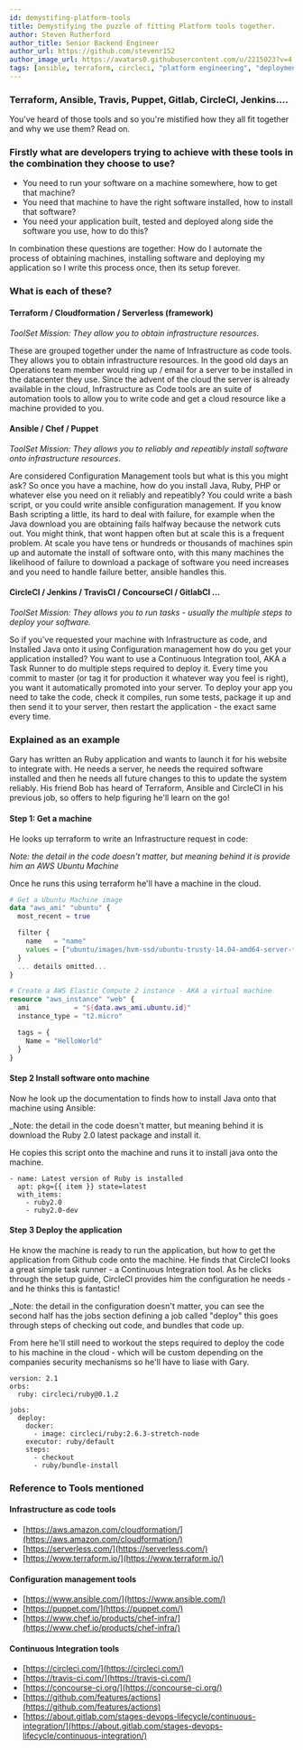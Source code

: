 ```yaml
---
id: demystifing-platform-tools
title: Demystifying the puzzle of fitting Platform tools together.
author: Steven Rutherford
author_title: Senior Backend Engineer
author_url: https://github.com/stevenr152
author_image_url: https://avatars0.githubusercontent.com/u/2215023?v=4
tags: [ansible, terraform, circleci, "platform engineering", "deployment", "DevOps"]
---
```


### Terraform, Ansible, Travis, Puppet, Gitlab, CircleCI, Jenkins....
You've heard of those tools and so you're mistified how they all fit together and why we use them? Read on.

### Firstly what are developers trying to achieve with these tools in the combination they choose to use?
* You need to run your software on a machine somewhere, how to get that machine?
* You need that machine to have the right software installed, how to install that software?
* You need your application built, tested and deployed along side the software you use, how to do this?

In combination these questions are together: How do I automate the process of obtaining machines, installing software and deploying my application so I write this process once, then its setup forever.

### What is each of these?
#### Terraform / Cloudformation / Serverless (framework)
_ToolSet Mission: They allow you to obtain infrastructure resources._

These are grouped together under the name of Infrastructure as code tools.
They allows you to obtain infrastructure resources. 
In the good old days an Operations team member would ring up / email for a server to be installed in the datacenter they use. 
Since the advent of the cloud the server is already available in the cloud, Infrastructure as Code tools are an suite of automation tools to allow you to write code and get a cloud resource like a machine provided to you.

#### Ansible / Chef / Puppet
_ToolSet Mission: They allows you to reliably and repeatibly install software onto infrastructure resources._

Are considered Configuration Management tools but what is this you might ask?
So once you have a machine, how do you install Java, Ruby, PHP or whatever else you need on it reliably and repeatibly? You could write a bash script, or you could write ansible configuration management.
If you know Bash scripting a little, its hard to deal with failure, for example when the Java download you are obtaining fails halfway because the network cuts out. You might think, that wont happen often but at scale this is a frequent problem.
At scale you have tens or hundreds or thousands of machines spin up and automate the install of software onto, with this many machines the likelihood of failure to download a package of software you need increases and you need to handle failure better, ansible handles this.

#### CircleCI / Jenkins / TravisCI / ConcourseCI / GitlabCI ...
_ToolSet Mission: They allows you to run tasks - usually the multiple steps to deploy your software._

So if you've requested your machine with Infrastructure as code, and Installed Java onto it using Configuration management how do you get your application installed?
You want to use a Continuous Integration tool, AKA a Task Runner to do multiple steps required to deploy it.
Every time you commit to master (or tag it for production it whatever way you feel is right), you want it automatically promoted into your server.
To deploy your app you need to take the code, check it compiles, run some tests, package it up and then send it to your server, then restart the application - the exact same every time.

### Explained as an example
Gary has written an Ruby application and wants to launch it for his website to integrate with.
He needs a server, he needs the required software installed and then he needs all future changes to this to update the system reliably.
His friend Bob has heard of Terraform, Ansible and CircleCI in his previous job, so offers to help figuring he'll learn on the go!

#### Step 1: Get a machine
He looks up terraform to write an Infrastructure request in code:

_Note: the detail in the code doesn't matter, but meaning behind it is provide him an AWS Ubuntu Machine_

Once he runs this using terraform he'll have a machine in the cloud.
```terraform
# Get a Ubuntu Machine image
data "aws_ami" "ubuntu" {
  most_recent = true

  filter {
    name   = "name"
    values = ["ubuntu/images/hvm-ssd/ubuntu-trusty-14.04-amd64-server-*"]
  }
  ... details omitted...
}

# Create a AWS Elastic Compute 2 instance - AKA a virtual machine
resource "aws_instance" "web" {
  ami           = "${data.aws_ami.ubuntu.id}"
  instance_type = "t2.micro"

  tags = {
    Name = "HelloWorld"
  }
}
```

#### Step 2 Install software onto machine
Now he look up the documentation to finds how to install Java onto that machine using Ansible:

_Note: the detail in the code doesn't matter, but meaning behind it is download the Ruby 2.0 latest package and install it.

He copies this script onto the machine and runs it to install java onto the machine.
```Ansible
- name: Latest version of Ruby is installed
  apt: pkg={{ item }} state=latest
  with_items:
    - ruby2.0
    - ruby2.0-dev
```

#### Step 3 Deploy the application
He know the machine is ready to run the application, but how to get the application from Github code onto the machine.
He finds that CircleCI looks a great simple task runner - a Continuous Integration tool.
As he clicks through the setup guide, CircleCI provides him the configuration he needs - and he thinks this is fantastic!

_Note: the detail in the configuration doesn't matter, you can see the second half has the jobs section defining a job called "deploy" this goes through steps of checking out code, and bundles that code up.

From here he'll still need to workout the steps required to deploy the code to his machine in the cloud - which will be custom depending on the companies security mechanisms so he'll have to liase with Gary.
```CircleCI
version: 2.1
orbs:
  ruby: circleci/ruby@0.1.2 

jobs:
  deploy:
    docker:
      - image: circleci/ruby:2.6.3-stretch-node
    executor: ruby/default
    steps:
      - checkout
      - ruby/bundle-install
```

### Reference to Tools mentioned
#### Infrastructure as code tools
* [https://aws.amazon.com/cloudformation/](https://aws.amazon.com/cloudformation/)
* [https://serverless.com/](https://serverless.com/)
* [https://www.terraform.io/](https://www.terraform.io/)

#### Configuration management tools
* [https://www.ansible.com/](https://www.ansible.com/)
* [https://puppet.com/](https://puppet.com/)
* [https://www.chef.io/products/chef-infra/](https://www.chef.io/products/chef-infra/)

#### Continuous Integration tools
* [https://circleci.com/](https://circleci.com/)
* [https://travis-ci.com/](https://travis-ci.com/)
* [https://concourse-ci.org/](https://concourse-ci.org/)
* [https://github.com/features/actions](https://github.com/features/actions)
* [https://about.gitlab.com/stages-devops-lifecycle/continuous-integration/](https://about.gitlab.com/stages-devops-lifecycle/continuous-integration/)
